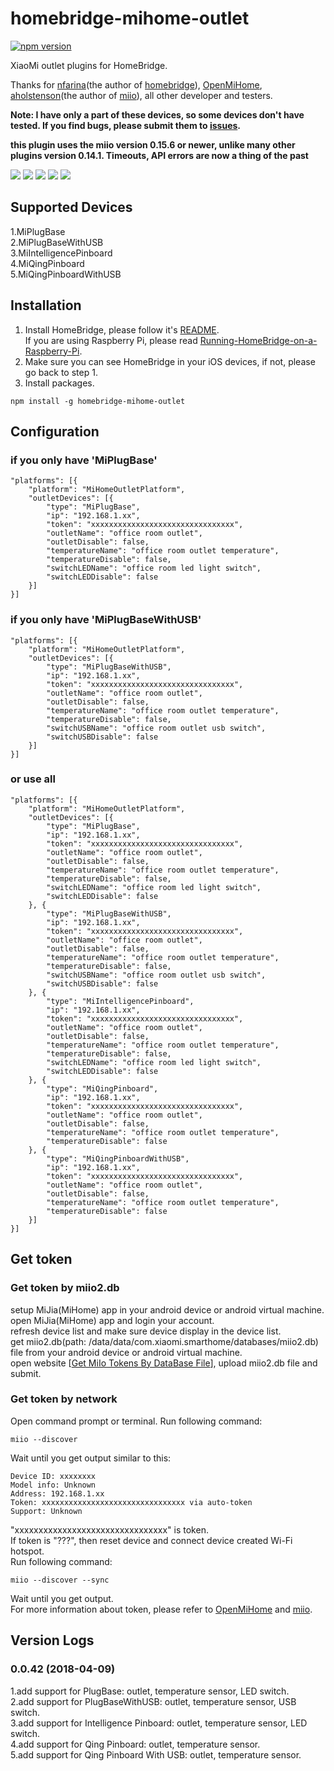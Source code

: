 # homebridge-mihome-outlet
[![npm version](https://badge.fury.io/js/homebridge-mihome-outlet.svg)](https://badge.fury.io/js/homebridge-mihome-outlet)

XiaoMi outlet plugins for HomeBridge.   
   
Thanks for [nfarina](https://github.com/nfarina)(the author of [homebridge](https://github.com/nfarina/homebridge)), [OpenMiHome](https://github.com/OpenMiHome/mihome-binary-protocol), [aholstenson](https://github.com/aholstenson)(the author of [miio](https://github.com/aholstenson/miio)), all other developer and testers.   
   
**Note: I have only a part of these devices, so some devices don't have tested. If you find bugs, please submit them to [issues](https://github.com/Maxmudjon/homebridge-mihome-outlet/issues).**

**this plugin uses the miio version 0.15.6 or newer, unlike many other plugins version 0.14.1. Timeouts, API errors are now a thing of the past** 

![](https://raw.githubusercontent.com/Maxmudjon/homebridge-mihome-outlet/master/images/PlugBase.jpg)
![](https://raw.githubusercontent.com/Maxmudjon/homebridge-mihome-outlet/master/images/PlugBaseWithUSB.jpg)
![](https://raw.githubusercontent.com/Maxmudjon/homebridge-mihome-outlet/master/images/IntelligencePinboard.jpg)
![](https://raw.githubusercontent.com/Maxmudjon/homebridge-mihome-outlet/master/images/QingPinboard.jpg)
![](https://raw.githubusercontent.com/Maxmudjon/homebridge-mihome-outlet/master/images/QingPinboardWithUSB.jpg)

## Supported Devices
1.MiPlugBase   
2.MiPlugBaseWithUSB   
3.MiIntelligencePinboard   
4.MiQingPinboard   
5.MiQingPinboardWithUSB   
## Installation
1. Install HomeBridge, please follow it's [README](https://github.com/nfarina/homebridge/blob/master/README.md).   
If you are using Raspberry Pi, please read [Running-HomeBridge-on-a-Raspberry-Pi](https://github.com/nfarina/homebridge/wiki/Running-HomeBridge-on-a-Raspberry-Pi).   
2. Make sure you can see HomeBridge in your iOS devices, if not, please go back to step 1.   
3. Install packages.   
```
npm install -g homebridge-mihome-outlet
```
## Configuration
### if you only have 'MiPlugBase'
```
"platforms": [{
    "platform": "MiHomeOutletPlatform",
    "outletDevices": [{
        "type": "MiPlugBase",
        "ip": "192.168.1.xx",
        "token": "xxxxxxxxxxxxxxxxxxxxxxxxxxxxxxxx",
        "outletName": "office room outlet",
        "outletDisable": false,
        "temperatureName": "office room outlet temperature",
        "temperatureDisable": false,
        "switchLEDName": "office room led light switch",
        "switchLEDDisable": false
    }]
}]
```
### if you only have 'MiPlugBaseWithUSB'
```
"platforms": [{
    "platform": "MiHomeOutletPlatform",
    "outletDevices": [{
        "type": "MiPlugBaseWithUSB",
        "ip": "192.168.1.xx",
        "token": "xxxxxxxxxxxxxxxxxxxxxxxxxxxxxxxx",
        "outletName": "office room outlet",
        "outletDisable": false,
        "temperatureName": "office room outlet temperature",
        "temperatureDisable": false,
        "switchUSBName": "office room outlet usb switch",
        "switchUSBDisable": false
    }]
}]
```
### or use all
```
"platforms": [{
    "platform": "MiHomeOutletPlatform",
    "outletDevices": [{
        "type": "MiPlugBase",
        "ip": "192.168.1.xx",
        "token": "xxxxxxxxxxxxxxxxxxxxxxxxxxxxxxxx",
        "outletName": "office room outlet",
        "outletDisable": false,
        "temperatureName": "office room outlet temperature",
        "temperatureDisable": false,
        "switchLEDName": "office room led light switch",
        "switchLEDDisable": false
    }, {
        "type": "MiPlugBaseWithUSB",
        "ip": "192.168.1.xx",
        "token": "xxxxxxxxxxxxxxxxxxxxxxxxxxxxxxxx",
        "outletName": "office room outlet",
        "outletDisable": false,
        "temperatureName": "office room outlet temperature",
        "temperatureDisable": false,
        "switchUSBName": "office room outlet usb switch",
        "switchUSBDisable": false
    }, {
        "type": "MiIntelligencePinboard",
        "ip": "192.168.1.xx",
        "token": "xxxxxxxxxxxxxxxxxxxxxxxxxxxxxxxx",
        "outletName": "office room outlet",
        "outletDisable": false,
        "temperatureName": "office room outlet temperature",
        "temperatureDisable": false,
        "switchLEDName": "office room led light switch",
        "switchLEDDisable": false
    }, {
        "type": "MiQingPinboard",
        "ip": "192.168.1.xx",
        "token": "xxxxxxxxxxxxxxxxxxxxxxxxxxxxxxxx",
        "outletName": "office room outlet",
        "outletDisable": false,
        "temperatureName": "office room outlet temperature",
        "temperatureDisable": false
    }, {
        "type": "MiQingPinboardWithUSB",
        "ip": "192.168.1.xx",
        "token": "xxxxxxxxxxxxxxxxxxxxxxxxxxxxxxxx",
        "outletName": "office room outlet",
        "outletDisable": false,
        "temperatureName": "office room outlet temperature",
        "temperatureDisable": false
    }]
}]
```
## Get token
### Get token by miio2.db
setup MiJia(MiHome) app in your android device or android virtual machine.   
open MiJia(MiHome) app and login your account.   
refresh device list and make sure device display in the device list.   
get miio2.db(path: /data/data/com.xiaomi.smarthome/databases/miio2.db) file from your android device or android virtual machine.   
open website [[Get MiIo Tokens By DataBase File](http://miio2.yinhh.com/)], upload miio2.db file and submit.    
### Get token by network
Open command prompt or terminal. Run following command:
```
miio --discover
```
Wait until you get output similar to this:
```
Device ID: xxxxxxxx   
Model info: Unknown   
Address: 192.168.1.xx   
Token: xxxxxxxxxxxxxxxxxxxxxxxxxxxxxxxx via auto-token   
Support: Unknown   
```
"xxxxxxxxxxxxxxxxxxxxxxxxxxxxxxxx" is token.   
If token is "???", then reset device and connect device created Wi-Fi hotspot.   
Run following command:   
```
miio --discover --sync
```
Wait until you get output.   
For more information about token, please refer to [OpenMiHome](https://github.com/OpenMiHome/mihome-binary-protocol) and [miio](https://github.com/aholstenson/miio).   
## Version Logs
### 0.0.42 (2018-04-09)
1.add support for PlugBase: outlet, temperature sensor, LED switch.   
2.add support for PlugBaseWithUSB: outlet, temperature sensor, USB switch.   
3.add support for Intelligence Pinboard: outlet, temperature sensor, LED switch.   
4.add support for Qing Pinboard: outlet, temperature sensor.   
5.add support for Qing Pinboard With USB: outlet, temperature sensor.   
   



